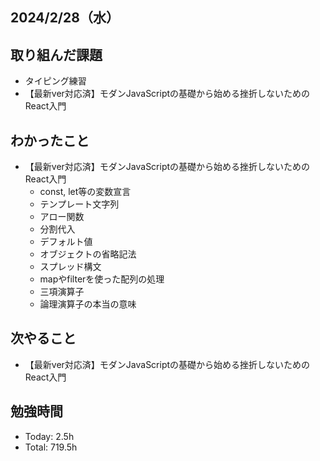 ## 2024/2/28（水）

## 取り組んだ課題

- タイピング練習
- 【最新ver対応済】モダンJavaScriptの基礎から始める挫折しないためのReact入門

## わかったこと
- 【最新ver対応済】モダンJavaScriptの基礎から始める挫折しないためのReact入門
  - const, let等の変数宣言
  - テンプレート文字列
  - アロー関数
  - 分割代入
  - デフォルト値
  - オブジェクトの省略記法
  - スプレッド構文
  - mapやfilterを使った配列の処理
  - 三項演算子
  - 論理演算子の本当の意味

## 次やること
- 【最新ver対応済】モダンJavaScriptの基礎から始める挫折しないためのReact入門

## 勉強時間

- Today: 2.5h
- Total: 719.5h

